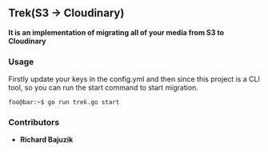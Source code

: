 ## Trek(S3 -> Cloudinary)

__It is an implementation of migrating all of your media from S3 to Cloudinary__

### Usage

Firstly update your keys in the config.yml and then since this project is a CLI tool, so you can run the start command to start migration.

```console
foo@bar:~$ go run trek.go start
```

### Contributors

- __Richard Bajuzik__
